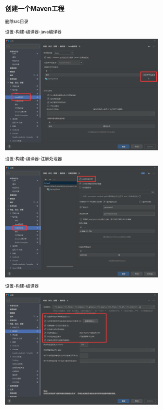 ## 创建一个Maven工程

删除src目录

设置-构建-编译器-java编译器

![image-20230329175529078](image/Untitled/image-20230329175529078.png)

设置-构建-编译器-注解处理器

![image-20230329175554309](image/Untitled/image-20230329175554309.png)

设置-构建-编译器

![image-20230329193341413](image/1.%E9%A1%B9%E7%9B%AE%E5%90%AF%E5%8A%A8%E5%89%8D%E5%87%86%E5%A4%87/image-20230329193341413.png)